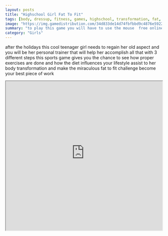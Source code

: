 ```yaml
---
layout: posts
title: "Highschool Girl Fat To Fit"
tags: [body, dressup, fitness, games, highschool, transformation, fat, free, online, games, oyna, game, free, games, play, play, games]
image: "https://img.gamedistribution.com/34d833de14d74fbfbbd9c4876e59220f.jpg"
summary: "to play this game you will have to use the mouse  free online games oyna game free games play play games"
category: "Girls"
---
```


after the holidays this cool teenager girl needs to regain her old aspect and you will be her personal trainer that will help her accomplish all that with 3 different steps this sports game gives you the chance to see how proper exercises are done and how the diet influences your lifestyle assist to her body transformation and make the miraculous fat to fit challenge become your best piece of work

<iframe width="100%" height="480px;" src="https://flash.gamedistribution.com?game=34d833de14d74fbfbbd9c4876e59220f"></iframe>